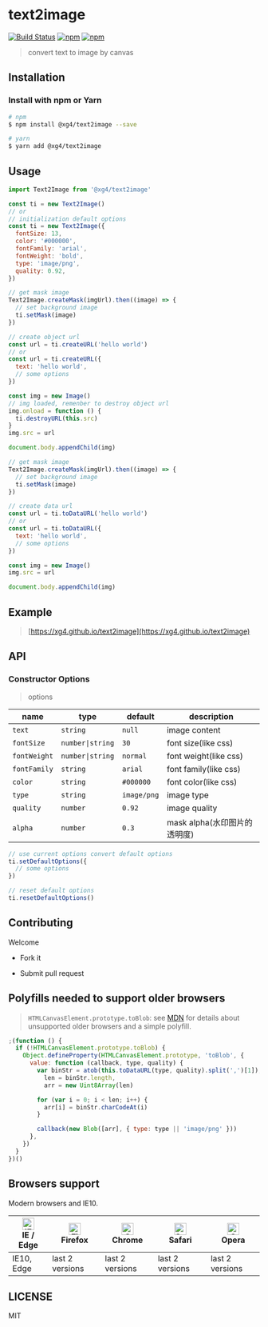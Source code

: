 # text2image

[![Build Status](https://www.travis-ci.com/xg4/text2image.svg?branch=master)](https://www.travis-ci.com/xg4/text2image)
[![npm](https://img.shields.io/npm/v/@xg4/text2image.svg)](https://www.npmjs.com/package/@xg4/text2image)
[![npm](https://img.shields.io/npm/l/@xg4/text2image.svg)](https://www.npmjs.com/package/@xg4/text2image)

> convert text to image by canvas

## Installation

### Install with npm or Yarn

```bash
# npm
$ npm install @xg4/text2image --save
```

```bash
# yarn
$ yarn add @xg4/text2image
```

## Usage

```js
import Text2Image from '@xg4/text2image'

const ti = new Text2Image()
// or
// initialization default options
const ti = new Text2Image({
  fontSize: 13,
  color: '#000000',
  fontFamily: 'arial',
  fontWeight: 'bold',
  type: 'image/png',
  quality: 0.92,
})
```

```js
// get mask image
Text2Image.createMask(imgUrl).then((image) => {
  // set background image
  ti.setMask(image)
})

// create object url
const url = ti.createURL('hello world')
// or
const url = ti.createURL({
  text: 'hello world',
  // some options
})

const img = new Image()
// img loaded, remenber to destroy object url
img.onload = function () {
  ti.destroyURL(this.src)
}
img.src = url

document.body.appendChild(img)
```

```js
// get mask image
Text2Image.createMask(imgUrl).then((image) => {
  // set background image
  ti.setMask(image)
})

// create data url
const url = ti.toDataURL('hello world')
// or
const url = ti.toDataURL({
  text: 'hello world',
  // some options
})

const img = new Image()
img.src = url

document.body.appendChild(img)
```

## Example

> [https://xg4.github.io/text2image](https://xg4.github.io/text2image)

## API

### Constructor Options

> options

| name         | type             | default     | description                  |
| ------------ | ---------------- | ----------- | ---------------------------- |
| `text`       | `string`         | `null`      | image content                |
| `fontSize`   | `number\|string` | `30`        | font size(like css)          |
| `fontWeight` | `number\|string` | `normal`    | font weight(like css)        |
| `fontFamily` | `string`         | `arial`     | font family(like css)        |
| `color`      | `string`         | `#000000`   | font color(like css)         |
| `type`       | `string`         | `image/png` | image type                   |
| `quality`    | `number`         | `0.92`      | image quality                |
| `alpha`      | `number`         | `0.3`       | mask alpha(水印图片的透明度) |

```js
// use current options convert default options
ti.setDefaultOptions({
  // some options
})

// reset default options
ti.resetDefaultOptions()
```

## Contributing

Welcome

- Fork it

- Submit pull request

## Polyfills needed to support older browsers

> `HTMLCanvasElement.prototype.toBlob`: see [MDN](https://developer.mozilla.org/en-US/docs/Web/API/HTMLCanvasElement/toBlob#Polyfill) for details about unsupported older browsers and a simple polyfill.

```js
;(function () {
  if (!HTMLCanvasElement.prototype.toBlob) {
    Object.defineProperty(HTMLCanvasElement.prototype, 'toBlob', {
      value: function (callback, type, quality) {
        var binStr = atob(this.toDataURL(type, quality).split(',')[1]),
          len = binStr.length,
          arr = new Uint8Array(len)

        for (var i = 0; i < len; i++) {
          arr[i] = binStr.charCodeAt(i)
        }

        callback(new Blob([arr], { type: type || 'image/png' }))
      },
    })
  }
})()
```

## Browsers support

Modern browsers and IE10.

| [<img src="https://raw.githubusercontent.com/alrra/browser-logos/master/src/edge/edge_48x48.png" alt="IE / Edge" width="24px" height="24px" />](http://godban.github.io/browsers-support-badges/)</br>IE / Edge | [<img src="https://raw.githubusercontent.com/alrra/browser-logos/master/src/firefox/firefox_48x48.png" alt="Firefox" width="24px" height="24px" />](http://godban.github.io/browsers-support-badges/)</br>Firefox | [<img src="https://raw.githubusercontent.com/alrra/browser-logos/master/src/chrome/chrome_48x48.png" alt="Chrome" width="24px" height="24px" />](http://godban.github.io/browsers-support-badges/)</br>Chrome | [<img src="https://raw.githubusercontent.com/alrra/browser-logos/master/src/safari/safari_48x48.png" alt="Safari" width="24px" height="24px" />](http://godban.github.io/browsers-support-badges/)</br>Safari | [<img src="https://raw.githubusercontent.com/alrra/browser-logos/master/src/opera/opera_48x48.png" alt="Opera" width="24px" height="24px" />](http://godban.github.io/browsers-support-badges/)</br>Opera |
| --------------------------------------------------------------------------------------------------------------------------------------------------------------------------------------------------------------- | ----------------------------------------------------------------------------------------------------------------------------------------------------------------------------------------------------------------- | ------------------------------------------------------------------------------------------------------------------------------------------------------------------------------------------------------------- | ------------------------------------------------------------------------------------------------------------------------------------------------------------------------------------------------------------- | --------------------------------------------------------------------------------------------------------------------------------------------------------------------------------------------------------- |
| IE10, Edge                                                                                                                                                                                                      | last 2 versions                                                                                                                                                                                                   | last 2 versions                                                                                                                                                                                               | last 2 versions                                                                                                                                                                                               | last 2 versions                                                                                                                                                                                           |

## LICENSE

MIT
